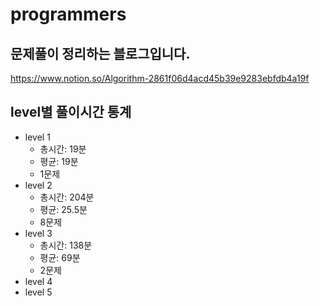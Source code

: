 # programmers
## 문제풀이 정리하는 블로그입니다.
https://www.notion.so/Algorithm-2861f06d4acd45b39e9283ebfdb4a19f
## level별 풀이시간 통계
* level 1
  - 총시간: 19분
  - 평균: 19분
  - 1문제
* level 2  
  - 총시간: 204분
  - 평균: 25.5분
  - 8문제
* level 3  
  - 총시간: 138분
  - 평균: 69분
  - 2문제
* level 4
* level 5
